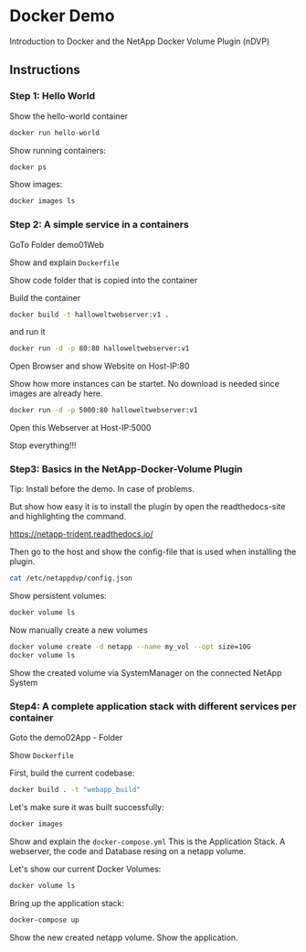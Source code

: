 # Docker Demo

Introduction to Docker  and the NetApp Docker Volume Plugin (nDVP)

## Instructions

### Step 1: Hello World

Show the hello-world container

```bash
docker run hello-world
```

Show running containers:

```bash
docker ps
```

Show images:

```bash
docker images ls
```

### Step 2: A simple service in a containers

GoTo Folder demo01Web

Show and explain ```Dockerfile```

Show code folder that is copied into the container

Build the container

```bash
docker build -t halloweltwebserver:v1 .
```

and run it

```bash
docker run -d -p 80:80 halloweltwebserver:v1
```

Open Browser and show Website on Host-IP:80

Show how more instances can be startet. No download is needed since images are already here.

```bash
docker run -d -p 5000:80 halloweltwebserver:v1
```

Open this Webserver at Host-IP:5000

Stop everything!!!  

### Step3: Basics in the NetApp-Docker-Volume Plugin

Tip: Install before the demo. In case of problems.

But show how easy it is to install the plugin by open the readthedocs-site and highlighting the command.

https://netapp-trident.readthedocs.io/

Then go to the host and show the config-file that is used when installing the plugin.

```bash
cat /etc/netappdvp/config.json
```

Show persistent volumes:

```bash
docker volume ls
```

Now manually create a new volumes

```bash
docker volume create -d netapp --name my_vol --opt size=10G
docker volume ls
```

Show the created volume via SystemManager on the connected NetApp System


### Step4: A complete application stack with different services per container

Goto the demo02App - Folder

Show ```Dockerfile```

First, build the current codebase:

```bash
docker build . -t "webapp_build"
```

Let's make sure it was built successfully:

```bash
docker images
```

Show and explain the ```docker-compose.yml```
This is the Application Stack. A webserver, the code and Database resing on a netapp volume.

Let's show our current Docker Volumes:

```bash
docker volume ls
```

Bring up the application stack:

```bash
docker-compose up
```

Show the new created netapp volume.
Show the application.

